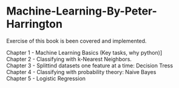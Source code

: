 # Machine-Learning-By-Peter-Harrington
Exercise of this book is been covered and implemented.

Chapter 1 - Machine Learning Basics (Key tasks, why python)]<br />
Chapter 2 - Classifying with k-Nearest Neighbors.<br />
Chapter 3 - Splittind datasets one feature at a time: Decision Tress<br />
Chapter 4 - Classifying with probability theory: Naive Bayes<br />
Chapter 5 - Logistic Regression<br />
